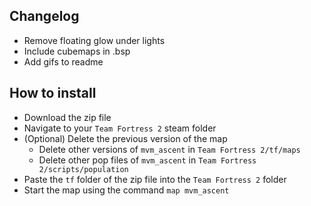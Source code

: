 ## Changelog

- Remove floating glow under lights
- Include cubemaps in .bsp
- Add gifs to readme

## How to install

- Download the zip file
- Navigate to your `Team Fortress 2` steam folder
- (Optional) Delete the previous version of the map
  - Delete other versions of `mvm_ascent` in `Team Fortress 2/tf/maps`
  - Delete other pop files of `mvm_ascent` in `Team Fortress 2/scripts/population`
- Paste the `tf` folder of the zip file into the `Team Fortress 2` folder
- Start the map using the command `map mvm_ascent`
